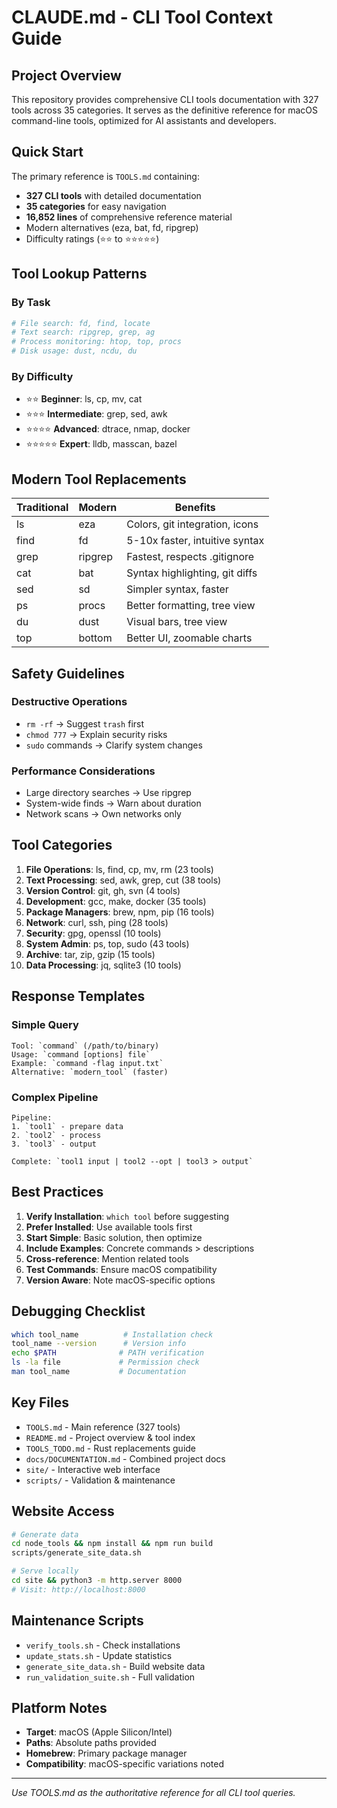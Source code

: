 # CLAUDE.md - CLI Tool Context Guide

## Project Overview

This repository provides comprehensive CLI tools documentation with 327 tools across 35 categories. It serves as the definitive reference for macOS command-line tools, optimized for AI assistants and developers.

## Quick Start

The primary reference is `TOOLS.md` containing:
- **327 CLI tools** with detailed documentation
- **35 categories** for easy navigation
- **16,852 lines** of comprehensive reference material
- Modern alternatives (eza, bat, fd, ripgrep)
- Difficulty ratings (⭐⭐ to ⭐⭐⭐⭐⭐)

## Tool Lookup Patterns

### By Task
```bash
# File search: fd, find, locate
# Text search: ripgrep, grep, ag
# Process monitoring: htop, top, procs
# Disk usage: dust, ncdu, du
```

### By Difficulty
- ⭐⭐ **Beginner**: ls, cp, mv, cat
- ⭐⭐⭐ **Intermediate**: grep, sed, awk
- ⭐⭐⭐⭐ **Advanced**: dtrace, nmap, docker
- ⭐⭐⭐⭐⭐ **Expert**: lldb, masscan, bazel

## Modern Tool Replacements

| Traditional | Modern | Benefits |
|------------|--------|----------|
| ls | eza | Colors, git integration, icons |
| find | fd | 5-10x faster, intuitive syntax |
| grep | ripgrep | Fastest, respects .gitignore |
| cat | bat | Syntax highlighting, git diffs |
| sed | sd | Simpler syntax, faster |
| ps | procs | Better formatting, tree view |
| du | dust | Visual bars, tree view |
| top | bottom | Better UI, zoomable charts |

## Safety Guidelines

### Destructive Operations
- `rm -rf` → Suggest `trash` first
- `chmod 777` → Explain security risks
- `sudo` commands → Clarify system changes

### Performance Considerations
- Large directory searches → Use ripgrep
- System-wide finds → Warn about duration
- Network scans → Own networks only

## Tool Categories

1. **File Operations**: ls, find, cp, mv, rm (23 tools)
2. **Text Processing**: sed, awk, grep, cut (38 tools)
3. **Version Control**: git, gh, svn (4 tools)
4. **Development**: gcc, make, docker (35 tools)
5. **Package Managers**: brew, npm, pip (16 tools)
6. **Network**: curl, ssh, ping (28 tools)
7. **Security**: gpg, openssl (10 tools)
8. **System Admin**: ps, top, sudo (43 tools)
9. **Archive**: tar, zip, gzip (15 tools)
10. **Data Processing**: jq, sqlite3 (10 tools)

## Response Templates

### Simple Query
```
Tool: `command` (/path/to/binary)
Usage: `command [options] file`
Example: `command -flag input.txt`
Alternative: `modern_tool` (faster)
```

### Complex Pipeline
```
Pipeline:
1. `tool1` - prepare data
2. `tool2` - process
3. `tool3` - output

Complete: `tool1 input | tool2 --opt | tool3 > output`
```

## Best Practices

1. **Verify Installation**: `which tool` before suggesting
2. **Prefer Installed**: Use available tools first
3. **Start Simple**: Basic solution, then optimize
4. **Include Examples**: Concrete commands > descriptions
5. **Cross-reference**: Mention related tools
6. **Test Commands**: Ensure macOS compatibility
7. **Version Aware**: Note macOS-specific options

## Debugging Checklist

```bash
which tool_name          # Installation check
tool_name --version      # Version info
echo $PATH              # PATH verification
ls -la file             # Permission check
man tool_name           # Documentation
```

## Key Files

- `TOOLS.md` - Main reference (327 tools)
- `README.md` - Project overview & tool index
- `TOOLS_TODO.md` - Rust replacements guide
- `docs/DOCUMENTATION.md` - Combined project docs
- `site/` - Interactive web interface
- `scripts/` - Validation & maintenance

## Website Access

```bash
# Generate data
cd node_tools && npm install && npm run build
scripts/generate_site_data.sh

# Serve locally
cd site && python3 -m http.server 8000
# Visit: http://localhost:8000
```

## Maintenance Scripts

- `verify_tools.sh` - Check installations
- `update_stats.sh` - Update statistics
- `generate_site_data.sh` - Build website data
- `run_validation_suite.sh` - Full validation

## Platform Notes

- **Target**: macOS (Apple Silicon/Intel)
- **Paths**: Absolute paths provided
- **Homebrew**: Primary package manager
- **Compatibility**: macOS-specific variations noted

---

*Use TOOLS.md as the authoritative reference for all CLI tool queries.*
